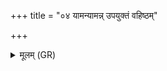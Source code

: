 +++
title = "०४ यामन्यामन्न् उपयुक्तं वहिष्ठम्"

+++
<details><summary>मूलम् (GR)</summary>

यामन्यामन्न् उपयुक्तं वहिष्ठं  
कर्मन्कर्मन्न् आभगम् ।  
अग्निम् ईडे रक्षोहणं  
यज्ञवृधं घृताहुतं  
स नो मुञ्चत्व् अंहसः ॥
</details>